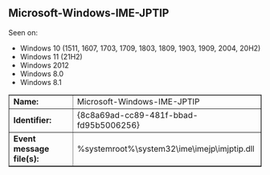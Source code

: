## Microsoft-Windows-IME-JPTIP

Seen on:
* Windows 10 (1511, 1607, 1703, 1709, 1803, 1809, 1903, 1909, 2004, 20H2)
* Windows 11 (21H2)
* Windows 2012
* Windows 8.0
* Windows 8.1

<table border="1" class="docutils">
  <tbody>
    <tr>
      <td><b>Name:</b></td>
      <td>Microsoft-Windows-IME-JPTIP</td>
    </tr>
    <tr>
      <td><b>Identifier:</b></td>
      <td>{8c8a69ad-cc89-481f-bbad-fd95b5006256}</td>
    </tr>
    <tr>
      <td><b>Event message file(s):</b></td>
      <td>%systemroot%\system32\ime\imejp\imjptip.dll</td>
    </tr>
  </tbody>
</table>

&nbsp;

